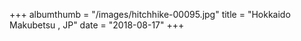 +++
albumthumb = "/images/hitchhike-00095.jpg"
title = "Hokkaido Makubetsu , JP"
date = "2018-08-17"
+++
